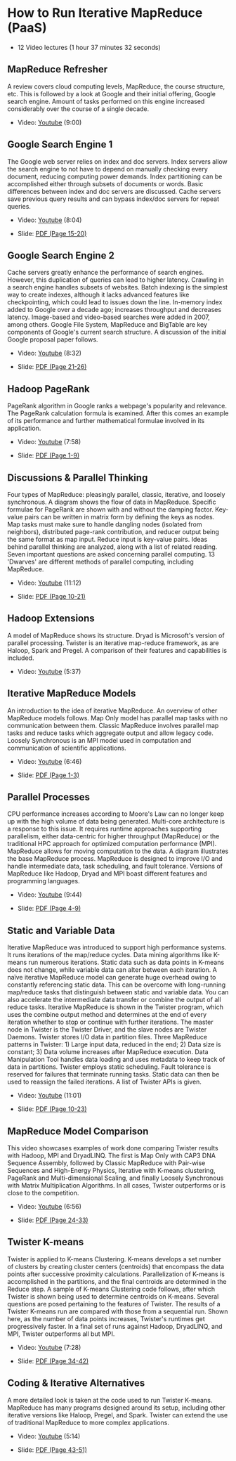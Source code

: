 How to Run Iterative MapReduce (PaaS)
=====================================

-   12 Video lectures (1 hour 37 minutes 32 seconds)

MapReduce Refresher
-------------------

A review covers cloud computing levels, MapReduce, the course structure,
etc. This is followed by a look at Google and their initial offering,
Google search engine. Amount of tasks performed on this engine increased
considerably over the course of a single decade.

-   Video: [Youtube](https://www.youtube.com/watch?v=0TRTdzgC_N0) (9:00)

Google Search Engine 1
----------------------

The Google web server relies on index and doc servers. Index servers
allow the search engine to not have to depend on manually checking every
document, reducing computing power demands. Index partitioning can be
accomplished either through subsets of documents or words. Basic
differences between index and doc servers are discussed. Cache servers
save previous query results and can bypass index/doc servers for repeat
queries.

-   Video: [Youtube](https://www.youtube.com/watch?v=S2oT7uMw5Yg) (8:04)

-   Slide: [PDF (Page
    15-20)](https://drive.google.com/open?id=0B88HKpainTSfYWZ0dDlrNThkVms)

Google Search Engine 2
----------------------

Cache servers greatly enhance the performance of search engines.
However, this duplication of queries can lead to higher latency.
Crawling in a search engine handles subsets of websites. Batch indexing
is the simplest way to create indexes, although it lacks advanced
features like checkpointing, which could lead to issues down the line.
In-memory index added to Google over a decade ago; increases throughput
and decreases latency. Image-based and video-based searches were added
in 2007, among others. Google File System, MapReduce and BigTable are
key components of Google's current search structure. A discussion of the
initial Google proposal paper follows.

-   Video: [Youtube](https://www.youtube.com/watch?v=pxos3Yt6y6I) (8:32)

-   Slide: [PDF (Page
    21-26)](https://drive.google.com/open?id=0B88HKpainTSfYWZ0dDlrNThkVms)

Hadoop PageRank
---------------

PageRank algorithm in Google ranks a webpage's popularity and relevance.
The PageRank calculation formula is examined. After this comes an
example of its performance and further mathematical formulae involved in
its application.

-   Video: [Youtube](https://www.youtube.com/watch?v=GCp5OLLOrH0) (7:58)

-   Slide: [PDF (Page
    1-9)](https://drive.google.com/open?id=0B88HKpainTSfWFpEZGxqSWRTYms)

Discussions & Parallel Thinking
-------------------------------

Four types of MapReduce: pleasingly parallel, classic, iterative, and
loosely synchronous. A diagram shows the flow of data in MapReduce.
Specific formulae for PageRank are shown with and without the damping
factor. Key-value pairs can be written in matrix form by defining the
keys as nodes. Map tasks must make sure to handle dangling nodes
(isolated from neighbors), distributed page-rank contribution, and
reducer output being the same format as map input. Reduce input is
key-value pairs. Ideas behind parallel thinking are analyzed, along with
a list of related reading. Seven important questions are asked
concerning parallel computing. 13 'Dwarves' are different methods of
parallel computing, including MapReduce.

-   Video: [Youtube](https://www.youtube.com/watch?v=ISJp7TUzo1s)
    (11:12)

-   Slide: [PDF (Page
    10-21)](https://drive.google.com/open?id=0B88HKpainTSfWFpEZGxqSWRTYms)

Hadoop Extensions
-----------------

A model of MapReduce shows its structure. Dryad is Microsoft's version
of parallel processing. Twister is an iterative map-reduce framework, as
are Haloop, Spark and Pregel. A comparison of their features and
capabilities is included.

-   Video: [Youtube](https://www.youtube.com/watch?v=gS7TImRZZ1g) (5:37)

Iterative MapReduce Models
--------------------------

An introduction to the idea of iterative MapReduce. An overview of other
MapReduce models follows. Map Only model has parallel map tasks with no
communication between them. Classic MapReduce involves parallel map
tasks and reduce tasks which aggregate output and allow legacy code.
Loosely Synchronous is an MPI model used in computation and
communication of scientific applications.

-   Video: [Youtube](https://www.youtube.com/watch?v=CXDdWmAWIvk) (6:46)

-   Slide: [PDF (Page
    1-3)](https://drive.google.com/open?id=0B88HKpainTSfMFBaNHprbWJwQms)

Parallel Processes
------------------

CPU performance increases according to Moore's Law can no longer keep up
with the high volume of data being generated. Multi-core architecture is
a response to this issue. It requires runtime approaches supporting
parallelism, either data-centric for higher throughput (MapReduce) or
the traditional HPC approach for optimized computation performance
(MPI). MapReduce allows for moving computation to the data. A diagram
illustrates the base MapReduce process. MapReduce is designed to improve
I/O and handle intermediate data, task scheduling, and fault tolerance.
Versions of MapReduce like Hadoop, Dryad and MPI boast different
features and programming languages.

-   Video: [Youtube](https://www.youtube.com/watch?v=JAYvkIZ8TuE) (9:44)

-   Slide: [PDF (Page
    4-9)](https://drive.google.com/open?id=0B88HKpainTSfMFBaNHprbWJwQms)

Static and Variable Data
------------------------

Iterative MapReduce was introduced to support high performance systems.
It runs iterations of the map/reduce cycles. Data mining algorithms like
K-means run numerous iterations. Static data such as data points in
K-means does not change, while variable data can alter between each
iteration. A naïve iterative MapReduce model can generate huge overhead
owing to constantly referencing static data. This can be overcome with
long-running map/reduce tasks that distinguish between static and
variable data. You can also accelerate the intermediate data transfer or
combine the output of all reduce tasks. Iterative MapReduce is shown in
the Twister program, which uses the combine output method and determines
at the end of every iteration whether to stop or continue with further
iterations. The master node in Twister is the Twister Driver, and the
slave nodes are Twister Daemons. Twister stores I/O data in partition
files. Three MapReduce patterns in Twister: 1) Large input data, reduced
in the end; 2) Data size is constant; 3) Data volume increases after
MapReduce execution. Data Manipulation Tool handles data loading and
uses metadata to keep track of data in partitions. Twister employs
static scheduling. Fault tolerance is reserved for failures that
terminate running tasks. Static data can then be used to reassign the
failed iterations. A list of Twister APIs is given.

-   Video: [Youtube](https://www.youtube.com/watch?v=UJHQ3VvWOTA)
    (11:01)

-   Slide: [PDF (Page
    10-23)](https://drive.google.com/open?id=0B88HKpainTSfMFBaNHprbWJwQms)

MapReduce Model Comparison
--------------------------

This video showcases examples of work done comparing Twister results
with Hadoop, MPI and DryadLINQ. The first is Map Only with CAP3 DNA
Sequence Assembly, followed by Classic MapReduce with Pair-wise
Sequences and High-Energy Physics, Iterative with K-means clustering,
PageRank and Multi-dimensional Scaling, and finally Loosely Synchronous
with Matrix Multiplication Algorithms. In all cases, Twister outperforms
or is close to the competition.

-   Video: [Youtube](https://www.youtube.com/watch?v=n7RVGrC-wcs) (6:56)

-   Slide: [PDF (Page
    24-33)](https://drive.google.com/open?id=0B88HKpainTSfMFBaNHprbWJwQms)

Twister K-means
---------------

Twister is applied to K-means Clustering. K-means develops a set number
of clusters by creating cluster centers (centroids) that encompass the
data points after successive proximity calculations. Parallelization of
K-means is accomplished in the partitions, and the final centroids are
determined in the Reduce step. A sample of K-means Clustering code
follows, after which Twister is shown being used to determine centroids
on K-means. Several questions are posed pertaining to the features of
Twister. The results of a Twister K-means run are compared with those
from a sequential run. Shown here, as the number of data points
increases, Twister's runtimes get progressively faster. In a final set
of runs against Hadoop, DryadLINQ, and MPI, Twister outperforms all but
MPI.

-   Video: [Youtube](https://www.youtube.com/watch?v=-G5jlzABo-Y) (7:28)

-   Slide: [PDF (Page
    34-42)](https://drive.google.com/open?id=0B88HKpainTSfMFBaNHprbWJwQms)

Coding & Iterative Alternatives
-------------------------------

A more detailed look is taken at the code used to run Twister K-means.
MapReduce has many programs designed around its setup, including other
iterative versions like Haloop, Pregel, and Spark. Twister can extend
the use of traditional MapReduce to more complex applications.

-   Video: [Youtube](https://www.youtube.com/watch?v=QTCpiwnwjvo) (5:14)

-   Slide: [PDF (Page
    43-51)](https://drive.google.com/open?id=0B88HKpainTSfMFBaNHprbWJwQms)
